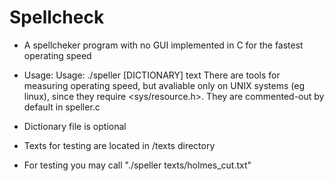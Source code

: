# Spellcheck
- A spellcheker program with no GUI implemented in C for the fastest operating speed
- Usage: Usage: ./speller [DICTIONARY] text
There are tools for measuring operating speed, but avaliable only on UNIX systems (eg linux),
since they require <sys/resource.h>. They are commented-out by default in speller.c


- Dictionary file is optional
- Texts for testing are located in /texts directory
- For testing you may call "./speller texts/holmes_cut.txt"
